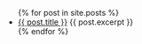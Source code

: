 <ul>
  {% for post in site.posts %}
    <li>
      <a href="{{site.baseurl}}" "{{ post.url }}">{{ post.title }}</a>
      {{ post.excerpt }}
    </li>
  {% endfor %}
</ul>
